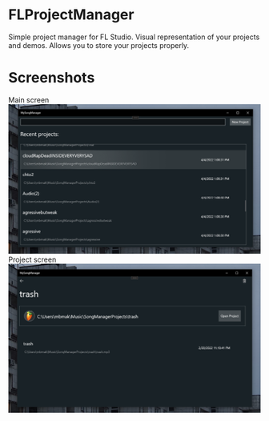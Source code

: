 # FLProjectManager
Simple project manager for FL Studio. 
Visual representation of your projects and demos.
Allows you to store your projects properly.

# Screenshots
Main screen
![alt text](MySongManager/Screenshots/Screenshot_3.png?raw=true "Main window")
Project screen
![alt text](MySongManager/Screenshots/Screenshot_2.png?raw=true "Project window")
